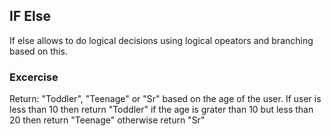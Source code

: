 ## IF Else

If else allows to do logical decisions using logical opeators and branching based on this. 

### Excercise 

Return: "Toddler", "Teenage" or "Sr" based on the age of the user.
If user is less than 10 then return "Toddler" if the age is grater than 10 but less than 20 then return "Teenage" otherwise return "Sr"



